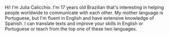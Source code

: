 Hi! I'm Julia Calicchio. I'm 17 years old Brazilian that's interesting in helping people worldwide to communicate with each other. My mother language is Portuguese, but I'm fluent in English and have extensive knowledge of Spanish. I can translate texts and improve your skills in English or Portuguese or teach from the top one of these two languages. 
<!---
JuliaCalicchio/JuliaCalicchio is a ✨ special ✨ repository because its `README.md` (this file) appears on your GitHub profile.
You can click the Preview link to take a look at your changes.
--->
